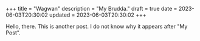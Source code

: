 +++
title = "Wagwan"
description = "My Brudda."
draft = true
date = 2023-06-03T20:30:02
updated = 2023-06-03T20:30:02
+++

Hello, there. This is another post.
I do not know why it appears after "My Post".
